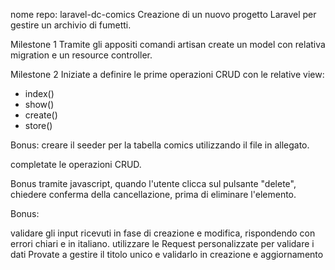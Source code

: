 nome repo: laravel-dc-comics
Creazione di un nuovo progetto Laravel per gestire un archivio di fumetti.

Milestone 1
Tramite gli appositi comandi artisan create un model con relativa migration e un resource controller.

Milestone 2
Iniziate a definire le prime operazioni CRUD con le relative view:
- index()
- show()
- create()
- store()

Bonus:
creare il seeder per la tabella comics utilizzando il file in allegato.

completate le operazioni CRUD.

Bonus
tramite javascript, quando l'utente clicca sul pulsante "delete", chiedere conferma della cancellazione, prima di eliminare l'elemento.

Bonus:

validare gli input ricevuti in fase di creazione e modifica, rispondendo con errori chiari e in italiano.
utilizzare le Request personalizzate per validare i dati
Provate a gestire il titolo unico e validarlo in creazione e aggiornamento